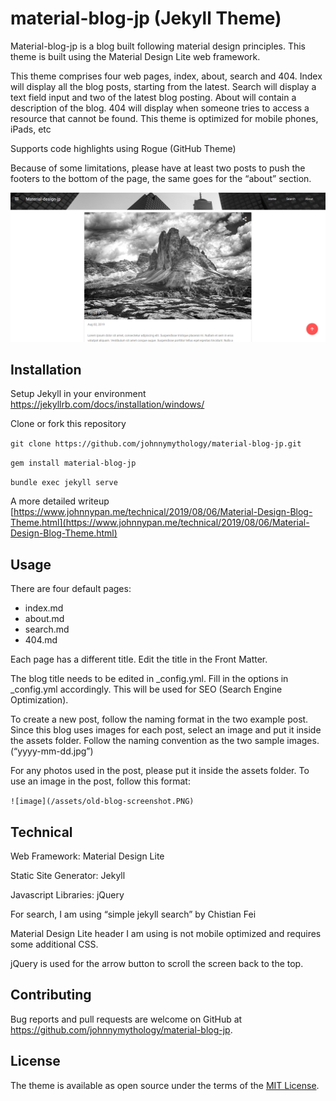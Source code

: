 # material-blog-jp (Jekyll Theme) 
Material-blog-jp is a blog built following material design principles. This theme is built using the Material Design Lite web framework.  

This theme comprises four web pages, index, about, search and 404. Index will display all the blog posts, starting from the latest. Search will display a text field input and two of the latest blog posting. About will contain a description of the blog. 404 will display when someone tries to access a resource that cannot be found. This theme is optimized for mobile phones, iPads, etc 

Supports code highlights using Rogue (GitHub Theme) 

Because of some limitations, please have at least two posts to push the footers to the bottom of the page, the same goes for the “about” section. 

![GitHub Logo](/screenshot.PNG) 

## Installation 
Setup Jekyll in your environment https://jekyllrb.com/docs/installation/windows/ 

Clone or fork this repository 

`git clone https://github.com/johnnymythology/material-blog-jp.git`  

`gem install material-blog-jp` 

`bundle exec jekyll serve` 

A more detailed writeup [https://www.johnnypan.me/technical/2019/08/06/Material-Design-Blog-Theme.html](https://www.johnnypan.me/technical/2019/08/06/Material-Design-Blog-Theme.html) 

## Usage 
There are four default pages: 
- index.md  
- about.md 
- search.md 
- 404.md 

Each page has a different title. Edit the title in the Front Matter. 

The blog title needs to be edited in _config.yml. Fill in the options in _config.yml accordingly. This will be used for SEO (Search Engine Optimization). 

To create a new post, follow the naming format in the two example post. Since this blog uses images for each post, select an image and put it inside the assets folder. Follow the naming convention as the two sample images. (“yyyy-mm-dd.jpg”) 

For any photos used in the post, please put it inside the assets folder. To use an image in the post, follow this format:  

`![image](/assets/old-blog-screenshot.PNG)` 

## Technical 
Web Framework: Material Design Lite 

Static Site Generator: Jekyll 

Javascript Libraries: jQuery 

For search, I am using “simple jekyll search” by Chistian Fei 

Material Design Lite header I am using is not mobile optimized and requires some additional CSS. 

jQuery is used for the arrow button to scroll the screen back to the top. 

## Contributing 
Bug reports and pull requests are welcome on GitHub at https://github.com/johnnymythology/material-blog-jp. 

## License 
The theme is available as open source under the terms of the [MIT License](https://opensource.org/licenses/MIT). 
